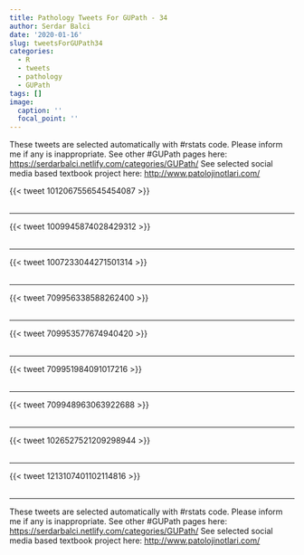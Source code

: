 ```yaml
---
title: Pathology Tweets For GUPath - 34
author: Serdar Balci
date: '2020-01-16'
slug: tweetsForGUPath34
categories:
  - R
  - tweets
  - pathology
  - GUPath
tags: []
image:
  caption: ''
  focal_point: ''
---
```



These tweets are selected automatically with #rstats code. Please inform me if any is inappropriate.
See other #GUPath pages here: https://serdarbalci.netlify.com/categories/GUPath/ 
See selected social media based textbook project here: http://www.patolojinotlari.com/

{{< tweet 1012067556545454087 >}}
<br>
<br>
<hr>
{{< tweet 1009945874028429312 >}}
<br>
<br>
<hr>
{{< tweet 1007233044271501314 >}}
<br>
<br>
<hr>
{{< tweet 709956338588262400 >}}
<br>
<br>
<hr>
{{< tweet 709953577674940420 >}}
<br>
<br>
<hr>
{{< tweet 709951984091017216 >}}
<br>
<br>
<hr>
{{< tweet 709948963063922688 >}}
<br>
<br>
<hr>
{{< tweet 1026527521209298944 >}}
<br>
<br>
<hr>
{{< tweet 1213107401102114816 >}}
<br>
<br>
<hr>


These tweets are selected automatically with #rstats code. Please inform me if any is inappropriate.
See other #GUPath pages here: https://serdarbalci.netlify.com/categories/GUPath/ 
See selected social media based textbook project here: http://www.patolojinotlari.com/
